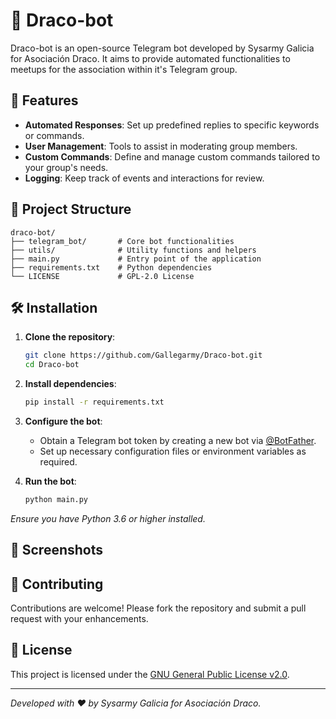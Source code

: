 # 🐉 Draco-bot

Draco-bot is an open-source Telegram bot developed by Sysarmy Galicia for Asociación Draco. It aims to provide automated functionalities to meetups for the association within it's Telegram group.

## 🚀 Features

- **Automated Responses**: Set up predefined replies to specific keywords or commands.
- **User Management**: Tools to assist in moderating group members.
- **Custom Commands**: Define and manage custom commands tailored to your group's needs.
- **Logging**: Keep track of events and interactions for review.


## 📂 Project Structure

```
draco-bot/
├── telegram_bot/       # Core bot functionalities
├── utils/              # Utility functions and helpers
├── main.py             # Entry point of the application
├── requirements.txt    # Python dependencies
└── LICENSE             # GPL-2.0 License
```

## 🛠 Installation

1. **Clone the repository**:

   ```bash
   git clone https://github.com/Gallegarmy/Draco-bot.git
   cd Draco-bot
   ```

2. **Install dependencies**:

   ```bash
   pip install -r requirements.txt
   ```

3. **Configure the bot**:

   - Obtain a Telegram bot token by creating a new bot via [@BotFather](https://t.me/BotFather).
   - Set up necessary configuration files or environment variables as required.

4. **Run the bot**:

   ```bash
   python main.py
   ```

*Ensure you have Python 3.6 or higher installed.*

## 📸 Screenshots



## 🤝 Contributing

Contributions are welcome! Please fork the repository and submit a pull request with your enhancements.

## 📄 License

This project is licensed under the [GNU General Public License v2.0](LICENSE).

---

*Developed with ❤️ by Sysarmy Galicia for Asociación Draco.*
